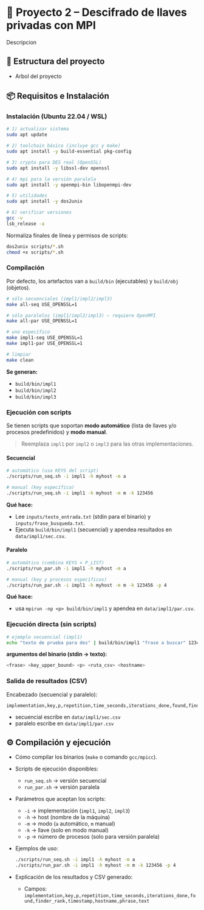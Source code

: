 # 🔐 Proyecto 2 – Descifrado de llaves privadas con MPI

Descripcion

## 📂 Estructura del proyecto

- Arbol del proyecto

## 📦 Requisitos e Instalación

### Instalación (Ubuntu 22.04 / WSL)

```bash
# 1) actualizar sistema
sudo apt update

# 2) toolchain básico (incluye gcc y make)
sudo apt install -y build-essential pkg-config

# 3) crypto para DES real (OpenSSL)
sudo apt install -y libssl-dev openssl

# 4) mpi para la versión paralela
sudo apt install -y openmpi-bin libopenmpi-dev

# 5) utilidades
sudo apt install -y dos2unix

# 6) verificar versiones
gcc -v
lsb_release -a
```

Normaliza finales de línea y permisos de scripts:

```bash
dos2unix scripts/*.sh
chmod +x scripts/*.sh
```

### Compilación

Por defecto, los artefactos van a `build/bin` (ejecutables) y `build/obj` (objetos).

```bash
# sólo secuenciales (impl1/impl2/impl3)
make all-seq USE_OPENSSL=1

# sólo paralelos (impl1/impl2/impl3) — requiere OpenMPI
make all-par USE_OPENSSL=1

# uno específico
make impl1-seq USE_OPENSSL=1
make impl1-par USE_OPENSSL=1

# limpiar
make clean
```

**Se generan:**

- `build/bin/impl1`
- `build/bin/impl2`
- `build/bin/impl3`

### Ejecución con scripts

Se tienen scripts que soportan **modo automático** (lista de llaves y/o procesos predefinidos) y **modo manual**.

> Reemplaza `impl1` por `impl2` o `impl3` para las otras implementaciones.

#### Secuencial

```bash
# automático (usa KEYS del script)
./scripts/run_seq.sh -i impl1 -h myhost -m a

# manual (key específica)
./scripts/run_seq.sh -i impl1 -h myhost -m m -k 123456
```

**Qué hace:**

- Lee `inputs/texto_entrada.txt` (stdin para el binario) y `inputs/frase_busqueda.txt`.
- Ejecuta `build/bin/impl1` (secuencial) y apendea resultados en `data/impl1/sec.csv`.

#### Paralelo

```bash
# automático (combina KEYS × P_LIST)
./scripts/run_par.sh -i impl1 -h myhost -m a

# manual (key y procesos específicos)
./scripts/run_par.sh -i impl1 -h myhost -m m -k 123456 -p 4
```

**Qué hace:**

- usa `mpirun -np <p> build/bin/impl1` y apendea en `data/impl1/par.csv`.

### Ejecución directa (sin scripts)

```bash
# ejemplo secuencial (impl1)
echo "texto de prueba para des" | build/bin/impl1 "frase a buscar" 123456 1 "data/impl1/sec.csv" "myhost"
```

**argumentos del binario (stdin → texto):**

```bash
<frase> <key_upper_bound> <p> <ruta_csv> <hostname>
```

### Salida de resultados (CSV)

Encabezado (secuencial y paralelo):

```csv
implementation,key,p,repetition,time_seconds,iterations_done,found,finder_rank,timestamp,hostname,phrase,text
```

- secuencial escribe en `data/impl1/sec.csv`
- paralelo escribe en `data/impl1/par.csv`

## ⚙️ Compilación y ejecución

- Cómo compilar los binarios (`make` o comando `gcc/mpicc`).
- Scripts de ejecución disponibles:
  - `run_seq.sh` → versión secuencial
  - `run_par.sh` → versión paralela
- Parámetros que aceptan los scripts:
  - `-i` → implementación (`impl1`, `impl2`, `impl3`)
  - `-h` → host (nombre de la máquina)
  - `-m` → modo (`a` automático, `m` manual)
  - `-k` → llave (solo en modo manual)
  - `-p` → número de procesos (solo para versión paralela)
- Ejemplos de uso:

  ```bash
  ./scripts/run_seq.sh -i impl1 -h myhost -m a
  ./scripts/run_par.sh -i impl1 -h myhost -m m -k 123456 -p 4
  ```

- Explicación de los resultados y CSV generado:

  - Campos: `implementation,key,p,repetition,time_seconds,iterations_done,found,finder_rank,timestamp,hostname,phrase,text`
